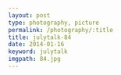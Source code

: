 ```yaml
---
layout: post
type: photography, picture
permalink: /photography/:title
title: julytalk-84
date: 2014-01-16
keyword: julytalk
imgpath: 84.jpg
---
```



